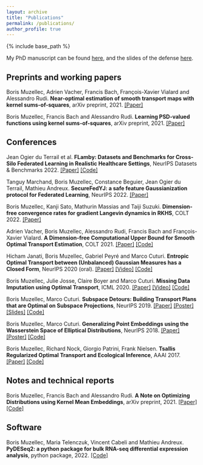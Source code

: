 ```yaml
---
layout: archive
title: "Publications"
permalink: /publications/
author_profile: true
---
```


{% include base_path %}

My PhD manuscript can be found [here](https://tel.archives-ouvertes.fr/tel-03084452/document), and the slides of the defense [here](https://borismuzellec.github.io/publications/slides_defense.pdf).

## Preprints and working papers ##

Boris Muzellec, Adrien Vacher, Francis Bach, François-Xavier Vialard and Alessandro Rudi. **Near-optimal estimation of smooth transport maps with kernel sums-of-squares**, arXiv preprint, 2021. [[Paper]](https://arxiv.org/abs/2112.01907)

Boris Muzellec, Francis Bach and Alessandro Rudi. **Learning PSD-valued functions using kernel sums-of-squares**, arXiv preprint, 2021. [[Paper]](https://arxiv.org/abs/2111.11306)

## Conferences ##

Jean Ogier du Terrail et al. **FLamby: Datasets and Benchmarks for Cross-Silo Federated Learning in Realistic Healthcare Settings**, NeurIPS Datasets & Benchmarks 2022. [[Paper]](https://arxiv.org/abs/2210.04620) [[Code]](https://github.com/owkin/FLamby)

Tanguy Marchand, Boris Muzellec, Constance Beguier, Jean Ogier du Terrail, Mathieu Andreux. **SecureFedYJ: a safe feature Gaussianization protocol for Federated Learning**, NeurIPS 2022. [[Paper]](https://arxiv.org/abs/2210.01639)

Boris Muzellec, Kanji Sato, Mathurin Massias and Taiji Suzuki. **Dimension-free convergence rates for gradient Langevin dynamics in RKHS**, COLT 2022. [[Paper]](https://arxiv.org/abs/2003.00306)

Adrien Vacher, Boris Muzellec, Alessandro Rudi, Francis Bach and François-Xavier Vialard. **A Dimension-free Computational Upper Bound for Smooth Optimal Transport Estimation**, COLT 2021. [[Paper]](https://arxiv.org/pdf/2101.05380.pdf) [[Code]](https://github.com/BorisMuzellec/kernel-sos-ot)

Hicham Janati, Boris Muzellec, Gabriel Peyré and Marco Cuturi. **Entropic Optimal Transport between (Unbalanced) Gaussian Measures has a Closed Form**, NeurIPS 2020 (oral). [[Paper]](https://arxiv.org/abs/2006.02572) [[Video]](https://slideslive.com/38938494/entropic-optimal-transport-between-unbalanced-gaussian-measures-has-a-closed-form?ref=speaker-18616-latest) [[Code]](https://github.com/hichamjanati/Entropic-OT-gaussians)

Boris Muzellec, Julie Josse, Claire Boyer and Marco Cuturi.
 **Missing Data Imputation using Optimal Transport**, ICML 2020. [[Paper]](http://arxiv.org/abs/2002.03860) [[Video]](https://slideslive.com/38928185/missing-data-imputation-using-optimal-transport?ref=search) [[Code]](https://github.com/BorisMuzellec/MissingDataOT)

Boris Muzellec, Marco Cuturi.
  **Subspace Detours: Building Transport Plans that are Optimal on Subspace Projections**, NeurIPS 2019. [[Paper]](https://arxiv.org/abs/1905.10099) [[Poster]](https://borismuzellec.github.io/publications/poster_subspaceOT_final.pdf) [[Slides]](https://borismuzellec.github.io/publications/slides_subspace_detours.pdf) [[Code]](https://github.com/BorisMuzellec/SubspaceOT)

Boris Muzellec, Marco Cuturi.
  **Generalizing Point Embeddings using the Wasserstein Space of Elliptical Distributions**, NeurIPS 2018. [[Paper]](https://arxiv.org/abs/1805.07594) [[Poster]](https://borismuzellec.github.io/publications/poster_elliptical_final.pdf) [[Code]](https://github.com/BorisMuzellec/EllipticalEmbeddings)

Boris Muzellec, Richard Nock, Giorgio Patrini, Frank Nielsen.
  **Tsallis Regularized Optimal Transport and Ecological Inference**, AAAI 2017. [[Paper]](https://arxiv.org/abs/1609.04495) [[Code]](https://github.com/BorisMuzellec/TROT)

## Notes and technical reports ##

Boris Muzellec, Francis Bach and Alessandro Rudi. **A Note on Optimizing Distributions using Kernel Mean Embeddings**, arXiv preprint, 2021. [[Paper]](https://arxiv.org/abs/2106.09994) [[Code]](https://github.com/BorisMuzellec/kernel-SoS-distributions)

## Software ##

Boris Muzellec, Maria Telenczuk, Vincent Cabeli and Mathieu Andreux. **PyDESeq2: a python package for bulk RNA-seq differential expression analysis**, python package, 2022. [[Code]](https://github.com/owkin/pydeseq2)
